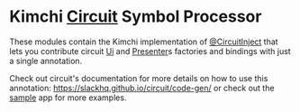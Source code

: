 # Kimchi [Circuit](https://github.com/slackhq/circuit) Symbol Processor

These modules contain the Kimchi implementation of [@CircuitInject](https://github.com/slackhq/circuit/blob/main/circuit-codegen-annotations/src/commonMain/kotlin/com/slack/circuit/codegen/annotations/CircuitInject.kt) that lets you contribute circuit [Ui](https://github.com/slackhq/circuit/blob/aed5d6ee7c6a3e5bec240d8ba67523ba2848f44c/circuit-runtime-ui/src/commonMain/kotlin/com/slack/circuit/runtime/ui/Ui.kt#L4) and [Presenter](https://github.com/slackhq/circuit/blob/aed5d6ee7c6a3e5bec240d8ba67523ba2848f44c/circuit-runtime-presenter/src/commonMain/kotlin/com/slack/circuit/runtime/presenter/Presenter.kt)s factories and bindings with just a single annotation.

Check out circuit's documentation for more details on how to use this annotation: https://slackhq.github.io/circuit/code-gen/
or check out the [sample](../sample) app for more examples.
